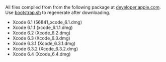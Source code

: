 All files compiled from from the following package at [developer.apple.com](https://developer.apple.com/downloads/).
Use [bootstrap.sh](bootstrap.sh) to regenerate after downloading.

* Xcode 6.1 (56841_xcode_6.1.dmg)
* Xcode 6.1.1 (xcode_6.1.1.dmg)
* Xcode 6.2 (Xcode_6.2.dmg)
* Xcode 6.3 (Xcode_6.3.dmg)
* Xcode 6.3.1 (Xcode_6.3.1.dmg)
* Xcode 6.3.2 (Xcode_6.3.2.dmg)
* Xcode 6.4 (Xcode_6.4.dmg)
